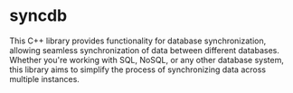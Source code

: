 # syncdb
This C++ library provides functionality for database synchronization, allowing seamless synchronization of data between different databases. Whether you're working with SQL, NoSQL, or any other database system, this library aims to simplify the process of synchronizing data across multiple instances.

